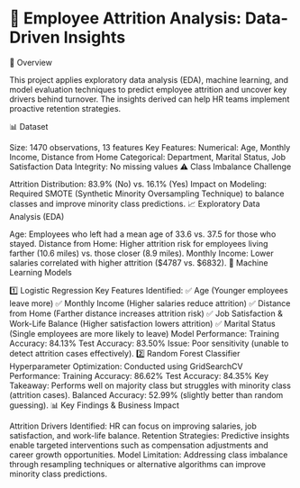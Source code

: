 # 🏢 Employee Attrition Analysis: Data-Driven Insights

📌 Overview

This project applies exploratory data analysis (EDA), machine learning, and model evaluation techniques to predict employee attrition and uncover key drivers behind turnover. The insights derived can help HR teams implement proactive retention strategies.

📊 Dataset

Size: 1470 observations, 13 features
Key Features:
Numerical: Age, Monthly Income, Distance from Home
Categorical: Department, Marital Status, Job Satisfaction
Data Integrity: No missing values
⚠️ Class Imbalance Challenge

Attrition Distribution: 83.9% (No) vs. 16.1% (Yes)
Impact on Modeling: Required SMOTE (Synthetic Minority Oversampling Technique) to balance classes and improve minority class predictions.
📈 Exploratory Data Analysis (EDA)

Age: Employees who left had a mean age of 33.6 vs. 37.5 for those who stayed.
Distance from Home: Higher attrition risk for employees living farther (10.6 miles) vs. those closer (8.9 miles).
Monthly Income: Lower salaries correlated with higher attrition ($4787 vs. $6832).
🤖 Machine Learning Models

1️⃣ Logistic Regression
Key Features Identified:
✅ Age (Younger employees leave more)
✅ Monthly Income (Higher salaries reduce attrition)
✅ Distance from Home (Farther distance increases attrition risk)
✅ Job Satisfaction & Work-Life Balance (Higher satisfaction lowers attrition)
✅ Marital Status (Single employees are more likely to leave)
Model Performance:
Training Accuracy: 84.13%
Test Accuracy: 83.50%
Issue: Poor sensitivity (unable to detect attrition cases effectively).
2️⃣ Random Forest Classifier
Hyperparameter Optimization: Conducted using GridSearchCV
Performance:
Training Accuracy: 86.62%
Test Accuracy: 84.35%
Key Takeaway:
Performs well on majority class but struggles with minority class (attrition cases).
Balanced Accuracy: 52.99% (slightly better than random guessing).
📊 Key Findings & Business Impact

Attrition Drivers Identified: HR can focus on improving salaries, job satisfaction, and work-life balance.
Retention Strategies: Predictive insights enable targeted interventions such as compensation adjustments and career growth opportunities.
Model Limitation: Addressing class imbalance through resampling techniques or alternative algorithms can improve minority class predictions.
